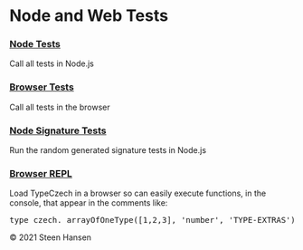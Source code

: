
# Node and Web Tests

### [Node Tests](../test-collection/test-suite-node.js)
Call all tests in Node.js

### [Browser Tests](../test-collection/test-suite-web.html)
Call all tests in the browser

### [Node Signature Tests](../test-collection/test-signatures-node.js)
Run the random generated signature tests in Node.js

### [Browser REPL](../test-collection/test-console-repl.html)
Load TypeCzech in a browser so can easily execute functions, in the console, that appear in the comments like: 
<pre>
type_czech._arrayOfOneType([1,2,3], 'number', 'TYPE-EXTRAS');
</pre>



&copy; 2021 Steen Hansen

